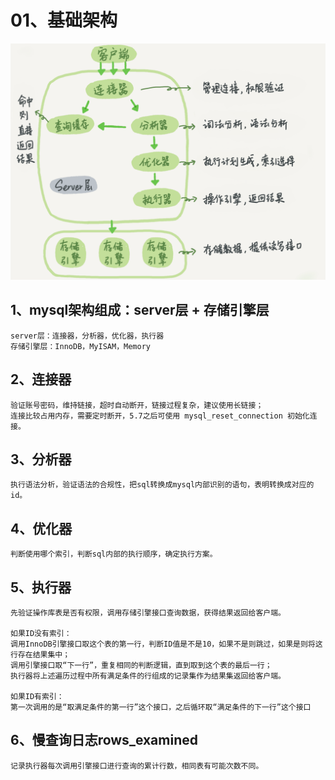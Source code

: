 # 01、基础架构
![mysql基础架构图](https://github.com/chris486/GeekTime_MYSQL/blob/master/01.png)

## 1、mysql架构组成：server层 + 存储引擎层

    server层：连接器，分析器，优化器，执行器
    存储引擎层：InnoDB，MyISAM，Memory

## 2、连接器

    验证账号密码，维持链接，超时自动断开，链接过程复杂，建议使用长链接；
    连接比较占用内存，需要定时断开，5.7之后可使用 mysql_reset_connection 初始化连接。

## 3、分析器

    执行语法分析，验证语法的合规性，把sql转换成mysql内部识别的语句，表明转换成对应的id。

## 4、优化器

    判断使用哪个索引，判断sql内部的执行顺序，确定执行方案。

## 5、执行器

    先验证操作库表是否有权限，调用存储引擎接口查询数据，获得结果返回给客户端。
    
    如果ID没有索引：
	调用InnoDB引擎接口取这个表的第一行，判断ID值是不是10，如果不是则跳过，如果是则将这行存在结果集中；
	调用引擎接口取“下一行”，重复相同的判断逻辑，直到取到这个表的最后一行；
	执行器将上述遍历过程中所有满足条件的行组成的记录集作为结果集返回给客户端。

    如果ID有索引：
    第一次调用的是“取满足条件的第一行”这个接口，之后循环取“满足条件的下一行”这个接口

## 6、慢查询日志rows_examined

    记录执行器每次调用引擎接口进行查询的累计行数，相同表有可能次数不同。


